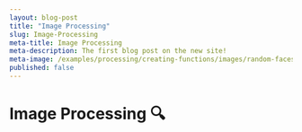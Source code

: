 ```yaml
---
layout: blog-post
title: "Image Processing"
slug: Image-Processing
meta-title: Image Processing
meta-description: The first blog post on the new site!
meta-image: /examples/processing/creating-functions/images/random-faces-2.png
published: false
---
```


# Image Processing :mag:
